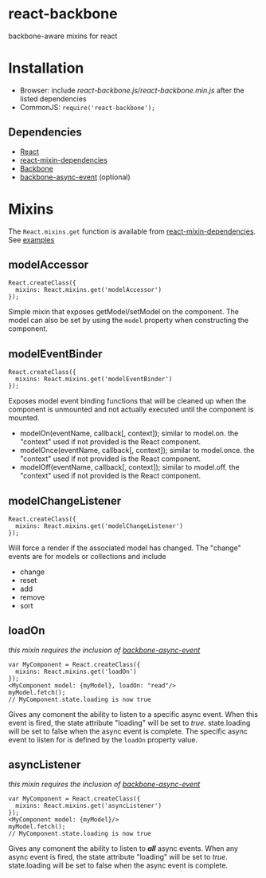 react-backbone
==============

backbone-aware mixins for react

Installation
==============
* Browser: include *react-backbone.js/react-backbone.min.js* after the listed dependencies
* CommonJS: ```require('react-backbone');```

Dependencies
--------------
* [React](http://facebook.github.io/react/)
* [react-mixin-dependencies](https://github.com/jhudson8/react-mixin-dependencies)
* [Backbone](http://backbonejs.org/)
* [backbone-async-event](https://github.com/jhudson8/backbone-async-event) (optional)


Mixins
==============
The ```React.mixins.get``` function is available from [react-mixin-dependencies](https://github.com/jhudson8/react-mixin-dependencies).
See [examples](https://github.com/jhudson8/react-backbone/blob/master/test/test.js#L78)


modelAccessor
--------------
```
React.createClass({
  mixins: React.mixins.get('modelAccessor')
});
```
Simple mixin that exposes getModel/setModel on the component.  The model can also be set by using the ```model``` property when constructing the component.


modelEventBinder
--------------
```
React.createClass({
  mixins: React.mixins.get('modelEventBinder')
});
```
Exposes model event binding functions that will be cleaned up when the component is unmounted and not actually executed until the component
is mounted.
* modelOn(eventName, callback[, context]);  similar to model.on.  the "context" used if not provided is the React component.
* modelOnce(eventName, callback[, context]);  similar to model.once.  the "context" used if not provided is the React component.
* modelOff(eventName, callback[, context]);  similar to model.off.  the "context" used if not provided is the React component.


modelChangeListener
--------------
```
React.createClass({
  mixins: React.mixins.get('modelChangeListener')
});
```
Will force a render if the associated model has changed.  The "change" events are for models or collections and include
* change
* reset
* add
* remove
* sort


loadOn
--------------
*this mixin requires the inclusion of [backbone-async-event](https://github.com/jhudson8/backbone-async-event)*
```
var MyComponent = React.createClass({
  mixins: React.mixins.get('loadOn')
});
<MyComponent model: {myModel}, loadOn: "read"/>
myModel.fetch();
// MyComponent.state.loading is now true
```
Gives any comonent the ability to listen to a specific async event.  When this event is fired, the state attribute "loading" will be set to *true*.  state.loading will be set to false when the async event is complete.  The specific async event to listen for is defined by the ```loadOn``` property value.


asyncListener
--------------
*this mixin requires the inclusion of [backbone-async-event](https://github.com/jhudson8/backbone-async-event)*
```
var MyComponent = React.createClass({
  mixins: React.mixins.get('asyncListener')
});
<MyComponent model: {myModel}/>
myModel.fetch();
// MyComponent.state.loading is now true
```
Gives any comonent the ability to listen to ***all*** async events.  When any async event is fired, the state attribute "loading" will be set to *true*.  state.loading will be set to false when the async event is complete.
